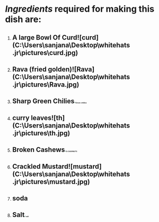 # ***Ingredients*** required for making this dish are:

1. ## A large Bowl Of Curd![curd](C:\Users\sanjana\Desktop\whitehats .jr\pictures\curd.jpg)

2. ## Rava (fried golden)![Rava](C:\Users\sanjana\Desktop\whitehats .jr\pictures\Rava.jpg)

3. ## Sharp Green Chilies<img src="C:\Users\sanjana\Desktop\whitehats .jr\pictures\Green-chillies.jpg" alt="Green-chillies" style="zoom:25%;" />

4. ## curry leaves![th](C:\Users\sanjana\Desktop\whitehats .jr\pictures\th.jpg)

5. ## Broken Cashews<img src="C:\Users\sanjana\Desktop\whitehats .jr\pictures\O-CASHNUTS.jpg" alt="O-CASHNUTS" style="zoom:25%;" />

6. ## Crackled Mustard![mustard](C:\Users\sanjana\Desktop\whitehats .jr\pictures\mustard.jpg)

7. ## soda

8. ## Salt<img src="C:\Users\sanjana\Desktop\whitehats .jr\pictures\salt.jpg" alt="salt" style="zoom:25%;" />

   

